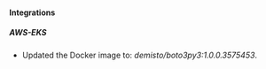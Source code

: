 
#### Integrations

##### AWS-EKS

- Updated the Docker image to: *demisto/boto3py3:1.0.0.3575453*.

